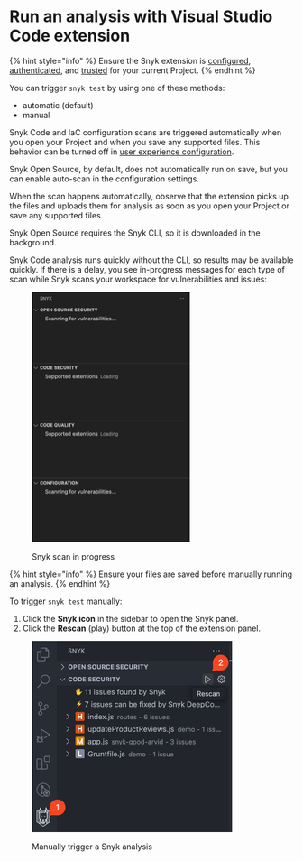 # Run an analysis with Visual Studio Code extension

{% hint style="info" %}
Ensure the Snyk extension is [configured](visual-studio-code-extension-configuration-environment-variables-and-proxy.md), [authenticated](view-analysis-results-from-visual-studio-code-extension/), and [trusted](visual-studio-code-workspace-trust.md) for your current Project.
{% endhint %}

You can trigger `snyk test` by using one of these methods:

* automatic (default)
* manual

Snyk Code and IaC configuration scans are triggered automatically when you open your Project and when you save any supported files. This behavior can be turned off in [user experience configuration](visual-studio-code-extension-configuration-environment-variables-and-proxy.md#user-experience).

Snyk Open Source, by default, does not automatically run on save, but you can enable auto-scan in the configuration settings.

When the scan happens automatically, observe that the extension picks up the files and uploads them for analysis as soon as you open your Project or save any supported files.

Snyk Open Source requires the Snyk CLI, so it is downloaded in the background.

Snyk Code analysis runs quickly without the CLI, so results may be available quickly. If there is a delay, you see in-progress messages for each type of scan while Snyk scans your workspace for vulnerabilities and issues:

<figure><img src="../../../.gitbook/assets/Screenshot 2023-03-16 at 14.53.38.png" alt="" width="280"><figcaption><p>Snyk scan in progress</p></figcaption></figure>

{% hint style="info" %}
Ensure your files are saved before manually running an analysis.
{% endhint %}

To trigger `snyk test` manually:

1. Click the **Snyk icon** in the sidebar to open the Snyk panel.
2. Click the **Rescan** (play) button at the top of the extension panel.

<figure><img src="../../../.gitbook/assets/SCR-20241024-qqsi.png" alt="" width="355"><figcaption><p>Manually trigger a Snyk analysis</p></figcaption></figure>

